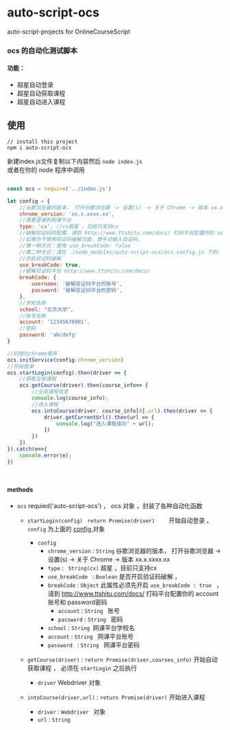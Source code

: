 # auto-script-ocs
auto-script-projects  for  OnlineCourseScript


### ocs 的自动化测试脚本
#### 功能：
- 超星自动登录
- 超星自动获取课程
- 超星自动进入课程

## 使用
```
// install this project
npm i auto-script-ocs
```

新建index.js文件复制以下内容然后 `node index.js`    
或者在你的 node 程序中调用

```javascript

const ocs = require('../index.js')

let config = {
	//谷歌浏览器的版本， 打开谷歌浏览器 -> 设置(s) -> 关于 Chrome -> 版本 xx.x.xxxx.xx
	chrome_version: 'xx.x.xxxx.xx',
	//需要登录的网课平台
	type: 'cx', //cx超星 ，目前只支持cx
	//破解验证码的配置，请到 http://www.ttshitu.com/docs/ 打码平台配置你的 account账号和 password密码
	//如果你不想用验证码破解功能，想手动输入验证码，
	//第一种方式：使用 use_breakCode: false
	//第二种方式：请在 ./node_modules/auto-script-ocs/ocs.config.js 下的:  平台类型.login.use_breakCode 设置为 false
	//开启验证码破解
	use_breakCode: true,
	//破解验证码平台 http://www.ttshitu.com/docs/
	breakCode: {
		username: '破解验证码平台的账号',
		password: '破解验证码平台的密码',
	},
	//学校名称
	school: "北京大学",
	//账号名称
	account: '12345678901',
	//密码
	password: 'abcdefg'
}

//初始化chrome服务
ocs.initService(config.chrome_version)
//开始登录
ocs.startLogin(config).then(driver => {
	//获取全部课程
	ocs.getCourse(driver).then(course_info=> {
		//全部课程信息
		console.log(course_info);
		//进入课程
		ocs.intoCourse(driver, course_info[0].url).then(driver => {
			driver.getCurrentUrl().then(url => {
				console.log("进入课程成功" + url);
			})
		})
	})
}).catch(e=>{
	console.error(e);
})
 



```


#### methods

- `ocs`   requied('auto-script-ocs') ， ocs 对象 ，封装了各种自动化函数

  - `startLogin(config) `  `return Promise(driver)    `   开始自动登录 ，  `config` 为上面的 [config ](#config ) 对象

    - `config`
      - `chrome_version` :  `String`     谷歌浏览器的版本， 打开谷歌浏览器 -> 设置(s) -> 关于 Chrome -> 版本 xx.x.xxxx.xx
      - `type`  :  ` String(cx)`        超星 ，目前只支持cx
      - `use_breakCode `  : `Boolean`       是否开启验证码破解 ，
      - `breakCode` : `Object`       此属性必须先开启 `use_breakCode : true `     ，请到 http://www.ttshitu.com/docs/ 打码平台配置你的 account账号和 password密码
        - `account`   : `String ` 账号
        - `password`  : `String `  密码
      - `school` : `String `网课平台学校名
      - `account`  : `String ` 网课平台账号
      - `password ` : `String ` 网课平台密码

  - `getCourse(driver)` : `return Promise(driver,courses_info)`  开始自动获取课程 ， 必须在 `startLogin` 之后执行

    - `driver` Webdriver 对象 

  - `intoCourse(driver,url)` : `return Promise(driver)`  开始进入课程

    - `driver` :  `Webdriver ` 对象 
    - `url` : `String`

    


